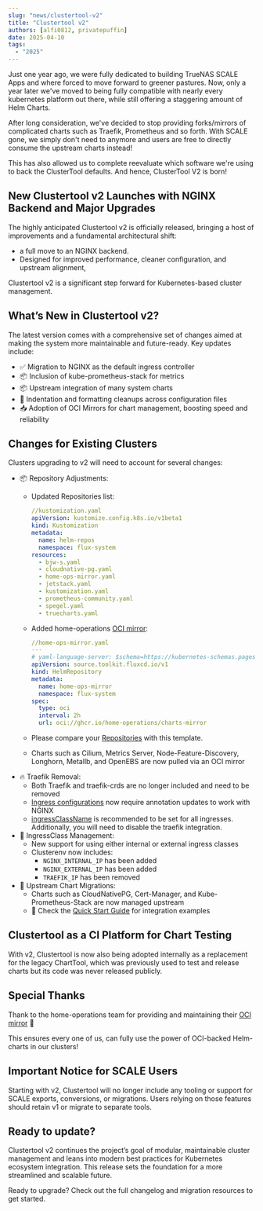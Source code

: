 ```yaml
---
slug: "news/clustertool-v2"
title: "Clustertool v2"
authors: [alfi0812, privatepuffin]
date: 2025-04-10
tags:
  - "2025"
---
```


Just one year ago, we were fully dedicated to building TrueNAS SCALE Apps and where forced to move forward to greener pastures. Now, only a year later we've moved to being fully compatible with nearly every kubernetes platform out there, while still offering a staggering amount of Helm Charts.

After long consideration, we've decided to stop providing forks/mirrors of complicated charts such as Traefik, Prometheus and so forth. With SCALE gone, we simply don't need to anymore and users are free to directly consume the upstream charts instead!

This has also allowed us to complete reevaluate which software we're using to back the ClusterTool defaults. And hence, ClusterTool V2 is born!

## New Clustertool v2 Launches with NGINX Backend and Major Upgrades

The highly anticipated Clustertool v2 is officially released, bringing a host of improvements and a fundamental architectural shift:
- a full move to an NGINX backend.
- Designed for improved performance, cleaner configuration, and upstream alignment,

Clustertool v2 is a significant step forward for Kubernetes-based cluster management.

## What’s New in Clustertool v2?

The latest version comes with a comprehensive set of changes aimed at making the system more maintainable and future-ready. Key updates include:

- ✅ Migration to NGINX as the default ingress controller
- 📦 Inclusion of kube-prometheus-stack for metrics
- 📦 Upstream integration of many system charts
- 🧹 Indentation and formatting cleanups across configuration files
- 📥 Adoption of OCI Mirrors for chart management, boosting speed and reliability

## Changes for Existing Clusters

Clusters upgrading to v2 will need to account for several changes:

- 📦 Repository Adjustments:
  - Updated Repositories list:

    ```yaml
    //kustomization.yaml
    apiVersion: kustomize.config.k8s.io/v1beta1
    kind: Kustomization
    metadata:
      name: helm-repos
      namespace: flux-system
    resources:
      - bjw-s.yaml
      - cloudnative-pg.yaml
      - home-ops-mirror.yaml
      - jetstack.yaml
      - kustomization.yaml
      - prometheus-community.yaml
      - spegel.yaml
      - truecharts.yaml
    ```

  - Added home-operations [OCI mirror](https://github.com/home-operations/charts-mirror):

    ```yaml
    //home-ops-mirror.yaml
    ---
    # yaml-language-server: $schema=https://kubernetes-schemas.pages.dev/source.toolkit.fluxcd.io/helmrepository_v1.json
    apiVersion: source.toolkit.fluxcd.io/v1
    kind: HelmRepository
    metadata:
      name: home-ops-mirror
      namespace: flux-system
    spec:
      type: oci
      interval: 2h
      url: oci://ghcr.io/home-operations/charts-mirror
    ```

  - Please compare your [Repositories](https://github.com/truecharts/public/tree/master/clustertool/embed/generic/root/repositories/helm) with this template.
  - Charts such as Cilium, Metrics Server, Node-Feature-Discovery, Longhorn, Metallb, and OpenEBS are now
    pulled via an OCI mirror
- 🔥 Traefik Removal:
  - Both Traefik and traefik-crds are no longer included and need to be removed
  - [Ingress configurations](/guides/ingress/nginx/) now require annotation updates to work with NGINX
  - [ingressClassName](/guides/ingress/) is recommended to be set for all ingresses. Additionally, you will need to disable the traefik integration.
- 🔄 IngressClass Management:
  - New support for using either internal or external ingress classes
  - Clusterenv now includes:
    - `NGINX_INTERNAL_IP` has been added
    - `NGINX_EXTERNAL_IP` has been added
    - `TRAEFIK_IP` has been removed
- 🧪 Upstream Chart Migrations:
  - Charts such as CloudNativePG, Cert-Manager, and Kube-Prometheus-Stack are now managed upstream
  - 🧭 Check the [Quick Start Guide](/guides/) for integration examples

## Clustertool as a CI Platform for Chart Testing

With v2, Clustertool is now also being adopted internally as a replacement for the legacy ChartTool,
which was previously used to test and release charts but its code was never released publicly.

## Special Thanks

Thank to the home-operations team for providing and maintaining their [OCI mirror](https://github.com/home-operations/charts-mirror) 🎉

This ensures every one of us, can fully use the power of OCI-backed Helm-charts in our clusters!

## Important Notice for SCALE Users

Starting with v2, Clustertool will no longer include any tooling or support for SCALE exports, conversions,
or migrations. Users relying on those features should retain v1 or migrate to separate tools.

## Ready to update?

Clustertool v2 continues the project’s goal of modular, maintainable cluster management and leans into modern best practices for Kubernetes ecosystem integration.
This release sets the foundation for a more streamlined and scalable future.

Ready to upgrade? Check out the full changelog and migration resources to get started.

